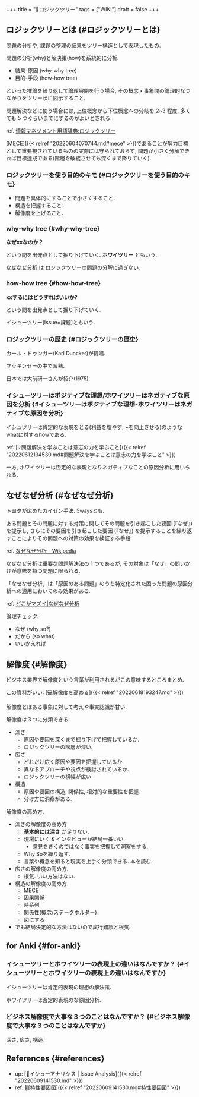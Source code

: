 +++
title = "📝ロジックツリー"
tags = ["WIKI"]
draft = false
+++

## ロジックツリーとは {#ロジックツリーとは}

問題の分析や, 課題の整理の結果をツリー構造として表現したもの.

問題の分析(why)と解決策(how)を系統的に分析.

-   結果-原因 (why-why tree)
-   目的-手段 (how-how tree)

といった推論を繰り返して論理展開を行う場合, その概念・事象間の論理的なつながりをツリー状に図示すること.

問題解決などに使う場合には, 上位概念から下位概念への分岐を 2~3 程度, 多くても 5 つぐらいまでにするのがよいとされる.

ref. [情報マネジメント用語辞典:ロジックツリー](http://www.itmedia.co.jp/im/articles/0609/01/news133.html)

[MECE]({{< relref "20220604070744.md#mece" >}})であることが努力目標として重要視されているものの実際には守られておらず, 問題が小さく分解できれば目標達成である(階層を破綻させても深くまで降りていく).


### ロジックツリーを使う目的のキモ {#ロジックツリーを使う目的のキモ}

-   問題を具体的にすることで小さくすること.
-   構造を把握すること.
-   解像度を上げること.


### why-why tree {#why-why-tree}

**なぜxxなのか？**

という問を出発点として掘り下げていく. **ホワイツリー** ともいう.

[なぜなぜ分析](#なぜなぜ分析) は ロジックツリーの問題の分解に過ぎない.


### how-how tree {#how-how-tree}

**xxするにはどうすればいいか?**

という問を出発点として掘り下げていく.

イシューツリー(Issue=課題)ともいう.


### ロジックツリーの歴史 {#ロジックツリーの歴史}

カール・ドゥンガー(Karl Duncker)が提唱.

マッキンゼーの中で習熟.

日本では大前研一さんが紹介(1975).


### イシューツリーはボジティブな理想/ホワイツリーはネガティブな原因を分析 {#イシューツリーはボジティブな理想-ホワイツリーはネガティブな原因を分析}

イシュツリーは肯定的な表現をとる(利益を増やす, ~を向上させる)のようなwhatに対するhowである.

ref. [💡問題解決を学ぶことは意志の力を学ぶこと]({{< relref "20220612134530.md#問題解決を学ぶことは意志の力を学ぶこと" >}})

一方, ホワイツリーは否定的な表現となりネガティブなことの原因分析に用いられる.


## なぜなぜ分析 {#なぜなぜ分析}

トヨタが広めたカイゼン手法. 5waysとも.

ある問題とその問題に対する対策に関してその問題を引き起こした要因 (『なぜ』) を提示し, さらにその要因を引き起こした要因 (『なぜ』) を提示することを繰り返すことによりその問題への対策の効果を検証する手段.

ref. [なぜなぜ分析 - Wikipedia](http://ja.wikipedia.org/wiki/%E3%81%AA%E3%81%9C%E3%81%AA%E3%81%9C%E5%88%86%E6%9E%90)

なぜなぜ分析は重要な問題解決法の 1 つであるが, その対象は「なぜ」の問いかけが意味を持つ問題に限られる.

「なぜなぜ分析」は「原因のある問題」のうち特定化された困った問題の原因分析への適用においてのみ効果がある.

ref. [どこがマズイ|なぜなぜ分析](http://www.ltkensyu.com/confidential2.html)

論理チェック.

-   なぜ (why so?)
-   だから (so what)
-   いいかえれば


## 解像度 {#解像度}

ビジネス業界で解像度という言葉が利用されるがこの意味するところまとめ.

この資料がいい: [💻解像度を高める]({{< relref "20220618193247.md" >}})

解像度とはある事象に対して考えや事実認識が甘い.

解像度は３つに分類できる.

-   深さ
    -   原因や要因を深くまで掘り下げて把握しているか.
    -   ロジックツリーの階層が深い.
-   広さ
    -   どれだけ広く原因や要因を把握しているか.
    -   異なるアプローチや視点が検討されているか.
    -   ロジックツリーの横幅が広い.
-   構造
    -   原因や要因の構造, 関係性, 相対的な重要性を把握.
    -   分け方に洞察がある.

解像度の高め方.

-   深さの解像度の高め方
    -   **基本的には深さ** が足りない.
    -   現場にいく & インタビューが結局一番いい.
        -   意見をきくのではなく事実を把握して洞察をする.
    -   Why Soを繰り返す.
    -   言葉や概念を知ると現実を上手く分類できる. 本を読む.
-   広さの解像度の高め方.
    -   根気. いい方法はない.
-   構造の解像度の高め方.
    -   MECE
    -   因果関係
    -   時系列
    -   関係性(概念/ステークホルダー)
    -   図にする
-   でも結局決定的な方法はないので試行錯誤と根気.


## for Anki {#for-anki}


### イシューツリーとホワイツリーの表現上の違いはなんですか？ {#イシューツリーとホワイツリーの表現上の違いはなんですか}

イシューツリーは肯定的表現の理想の解決策.

ホワイツリーは否定的表現のな原因分析.


### ビジネス解像度で大事な３つのことはなんですか？ {#ビジネス解像度で大事な３つのことはなんですか}

深さ, 広さ, 構造.


## References {#references}

-   up: [📝イシューアナリシス | Issue Analysis]({{< relref "20220609141530.md" >}})
-   ref: 📝[特性要因図]({{< relref "20220609141530.md#特性要因図" >}})

